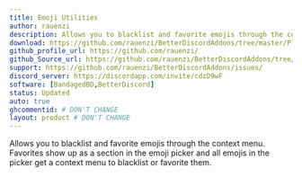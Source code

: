 ```yaml
---
title: Emoji Utilities
author: rauenzi
description: Allows you to blacklist and favorite emojis through the context menu. Favorites show up as a section in the emoji picker and all emojis in the picker get a context menu to blacklist or favorite them.
download: https://github.com/rauenzi/BetterDiscordAddons/tree/master/Plugins/EmojiUtilities
github_profile_url: https://github.com/rauenzi/
github_Source_url: https://github.com/rauenzi/BetterDiscordAddons/tree/master/Plugins/EmojiUtilities
support: https://github.com/rauenzi/BetterDiscordAddons/issues/
discord_server: https://discordapp.com/invite/cdzD9wF
software: [BandagedBD,BetterDiscord]
status: Updated
auto: true
ghcommentid: # DON'T CHANGE
layout: product # DON'T CHANGE
---
```

Allows you to blacklist and favorite emojis through the context menu. Favorites show up as a section in the emoji picker and all emojis in the picker get a context menu to blacklist or favorite them.